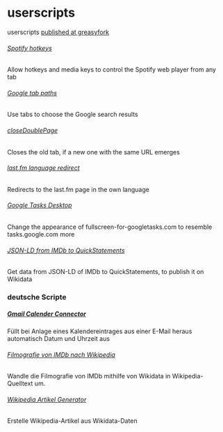 # userscripts
userscripts [published at greasyfork](https://greasyfork.org/de/users/21515-cesar-bernard)

###### [Spotify hotkeys](https://github.com/CennoxX/userscripts/raw/main/Spotify%20hotkeys.user.js)
Allow hotkeys and media keys to control the Spotify web player from any tab

###### [Google tab paths](https://github.com/CennoxX/userscripts/raw/main/Google%20tab%20paths.user.js)
Use tabs to choose the Google search results

###### [closeDoublePage](https://github.com/CennoxX/userscripts/raw/main/closeDoublePage.user.js)
Closes the old tab, if a new one with the same URL emerges

###### [last.fm language redirect](https://github.com/CennoxX/userscripts/raw/main/last.fm%20language%20redirect.user.js)
Redirects to the last.fm page in the own language

###### [Google Tasks Desktop](https://github.com/CennoxX/userscripts/raw/main/Google%20Tasks%20Desktop.user.js)
Change the appearance of fullscreen-for-googletasks.com to resemble tasks.google.com more

###### [JSON-LD from IMDb to QuickStatements](https://github.com/CennoxX/userscripts/raw/main/JSON-LD%20from%20IMDb%20to%20QuickStatements.user.js)
Get data from JSON-LD of IMDb to QuickStatements, to publish it on Wikidata

### deutsche Scripte
##### [Gmail Calender Connector](https://github.com/CennoxX/userscripts/raw/main/Gmail%20Calender%20Connector.user.js)
Füllt bei Anlage eines Kalendereintrages aus einer E-Mail heraus automatisch Datum und Uhrzeit aus

###### [Filmografie von IMDb nach Wikipedia](https://github.com/CennoxX/userscripts/raw/main/Filmografie%20von%20IMDb%20nach%20Wikipedia.user.js)
Wandle die Filmografie von IMDb mithilfe von Wikidata in Wikipedia-Quelltext um.

###### [Wikipedia Artikel Generator](https://github.com/CennoxX/userscripts/raw/main/Wikipedia%20Artikel%20Generator.user.js)
Erstelle Wikipedia-Artikel aus Wikidata-Daten

